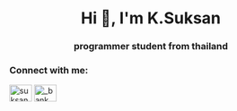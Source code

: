 <h1 align="center">Hi 👋, I'm K.Suksan</h1>
<h3 align="center">programmer student from thailand</h3>

<h3 align="left">Connect with me:</h3>
<p align="left">
<a href="https://fb.com/suksan khamya" target="blank"><img align="center" src="https://raw.githubusercontent.com/rahuldkjain/github-profile-readme-generator/master/src/images/icons/Social/facebook.svg" alt="suksan khamya" height="30" width="40" /></a>
<a href="https://instagram.com/_bank_suksan_" target="blank"><img align="center" src="https://raw.githubusercontent.com/rahuldkjain/github-profile-readme-generator/master/src/images/icons/Social/instagram.svg" alt="_bank_suksan_" height="30" width="40" /></a>
</p>
